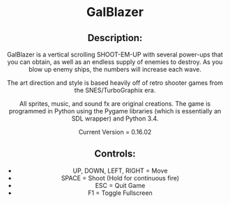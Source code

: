
<div style="text-align:center">
  <h1>GalBlazer</h1>
  
  <h2>Description:</h2>
  <p>GalBlazer is a vertical scrolling SHOOT-EM-UP with several power-ups that you can obtain, as well as an endless supply of enemies to destroy. As you blow up enemy ships, the numbers will increase each wave.

The art direction and style is based heavily off of retro shooter games from the SNES/TurboGraphix era.

All sprites, music, and sound fx are original creations. The game is programmed in Python using the Pygame libraries (which is essentially an SDL wrapper) and Python 3.4.<p>
  
  Current Version = 0.16.02
  
  <h2>Controls:</h2>
  <ul>
    <li>UP, DOWN, LEFT, RIGHT = Move</li>
    <li>SPACE = Shoot (Hold for continuous fire)</li>
    <li>ESC = Quit Game</li>
	<li>F1 = Toggle Fullscreen</li>
  </ul>
</div>
